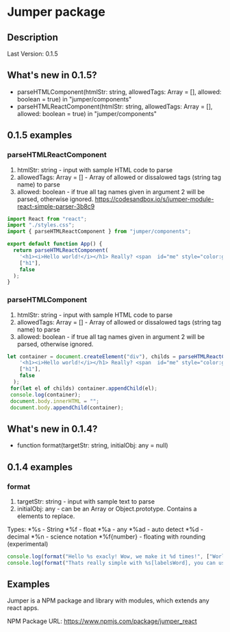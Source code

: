# Jumper package
## Description
Last Version: 0.1.5

## What's new in 0.1.5?
* parseHTMLComponent(htmlStr: string, allowedTags: Array<string> = [], allowed: boolean = true) in "jumper/components"
* parseHTMLReactComponent(htmlStr: string, allowedTags: Array<string> = [], allowed: boolean = true) in "jumper/components"

## 0.1.5 examples
### parseHTMLReactComponent
1. htmlStr: string - input with sample HTML code to parse
2. allowedTags: Array<string> = [] - Array of allowed or dissalowed tags (string tag name) to parse
3. allowed: boolean - if true all tag names given in argument 2 will be parsed, otherwise ignored.
https://codesandbox.io/s/jumper-module-react-simple-parser-3b8c9

```javascript
import React from "react";
import "./styles.css";
import { parseHTMLReactComponent } from "jumper/components";

export default function App() {
  return parseHTMLReactComponent(
    '<h1><i>Hello world!</i></h1> Really? <span  id="me" style="color:green; background-color:#eee; -webkit-transform:translate(-100px,200px)">Yolo</span> <div><h2>I love react!</h2></div> <input type="text"/>',
    ["h1"],
    false
  );
}
```

### parseHTMLComponent
1. htmlStr: string - input with sample HTML code to parse
2. allowedTags: Array<string> = [] - Array of allowed or dissalowed tags (string tag name) to parse
3. allowed: boolean - if true all tag names given in argument 2 will be parsed, otherwise ignored.

```javascript
let container = document.createElement("div"), childs = parseHTMLReactComponent(
    '<h1><i>Hello world!</i></h1> Really? <span  id="me" style="color:green; background-color:#eee; -webkit-transform:translate(-100px,200px)">Yolo</span> <div><h2>I love react!</h2></div> <input type="text"/>',
    ["h1"],
    false
  );
 for(let el of childs) container.appendChild(el);
 console.log(container);
 document.body.innerHTML = "";
 document.body.appendChild(container);
```

## What's new in 0.1.4?
* function format(targetStr: string, initialObj: any = null)

## 0.1.4 examples
### format
1. targetStr: string - input with sample text to parse
2. initialObj: any - can be an Array<string> or Object.prototype. Contains a elements to replace.
  
Types:
*%s - String
*%f - float
*%a - any
*%ad - auto detect
*%d - decimal
*%n - science notation
*%f{number} - floating with rounding (experimental)

```javascript
console.log(format("Hello %s exacly! Wow, we make it %d times!", ["World", 14]));
console.log(format("Thats really simple with %s[labelsWord], you can use it in any %s[situationWord]!", {labelsWord:"labels", situationWord:"situation"}));
```

## Examples



Jumper is a NPM package and library with modules, which extends any react apps.

NPM Package URL: https://www.npmjs.com/package/jumper_react
